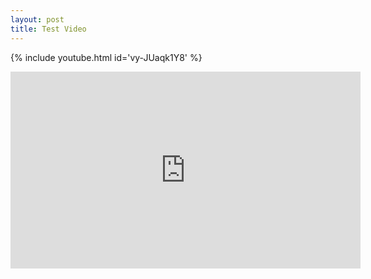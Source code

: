 ```yaml
---
layout: post
title: Test Video
---
```

{% include youtube.html id='vy-JUaqk1Y8' %}

<iframe width="560" height="315" src="https://www.youtube.com/embed/vy-JUaqk1Y8" title="YouTube video player" frameborder="0" allow="accelerometer; autoplay; clipboard-write; encrypted-media; gyroscope; picture-in-picture" allowfullscreen></iframe>

